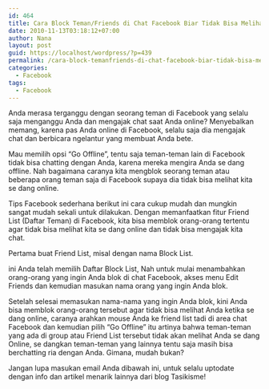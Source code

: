 ```yaml
---
id: 464
title: Cara Block Teman/Friends di Chat Facebook Biar Tidak Bisa Melihat Kita Sedang Online
date: 2010-11-13T03:18:12+07:00
author: Nana
layout: post
guid: https://localhost/wordpress/?p=439
permalink: /cara-block-temanfriends-di-chat-facebook-biar-tidak-bisa-melihat-kita-sedang-online/
categories:
  - Facebook
tags:
  - Facebook
---
```

Anda merasa terganggu dengan seorang teman di Facebook yang selalu saja menganggu Anda dan mengajak chat saat Anda online? Menyebalkan memang, karena pas Anda online di Facebook, selalu saja dia mengajak chat dan berbicara ngelantur yang membuat Anda bete.

Mau memilih opsi “Go Offline”, tentu saja teman-teman lain di Facebook tidak bisa chatting dengan Anda, karena mereka mengira Anda se dang offline. Nah bagaimana caranya kita mengblok seorang teman atau beberapa orang teman saja di Facebook supaya dia tidak bisa melihat kita se dang online.

Tips Facebook sederhana berikut ini cara cukup mudah dan mungkin sangat mudah sekali untuk dilakukan. Dengan memanfaatkan fitur Friend List (Daftar Teman) di Facebook, kita bisa memblok orang-orang tertentu agar tidak bisa melihat kita se dang online dan tidak bisa mengajak kita chat.

Pertama buat Friend List, misal dengan nama Block List.

ini Anda telah memilih Daftar Block List, Nah untuk mulai menambahkan orang-orang yang ingin Anda blok di chat Facebook, akses menu Edit Friends dan kemudian masukan nama orang yang ingin Anda blok.

Setelah selesai memasukan nama-nama yang ingin Anda blok, kini Anda bisa memblok orang-orang tersebut agar tidak bisa melihat Anda ketika se dang online, caranya arahkan mouse Anda ke friend list tadi di area chat Facebook dan kemudian pilih “Go Offline” itu artinya bahwa teman-teman yang ada di group atau Friend List tersebut tidak akan melihat Anda se dang Online, se dangkan teman-teman yang lainnya tentu saja masih bisa berchatting ria dengan Anda. Gimana, mudah bukan?

Jangan lupa masukan email Anda dibawah ini, untuk selalu uptodate dengan info dan artikel menarik lainnya dari blog Tasikisme!